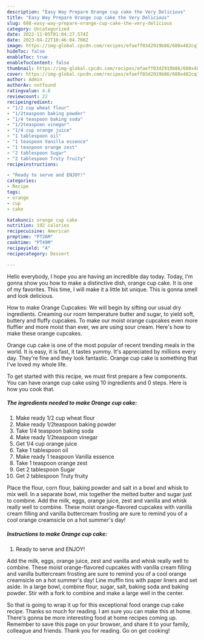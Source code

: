 ```yaml
---
description: "Easy Way Prepare Orange cup cake the Very Delicious"
title: "Easy Way Prepare Orange cup cake the Very Delicious"
slug: 608-easy-way-prepare-orange-cup-cake-the-very-delicious
category: Uncategorized
date: 2022-11-05T01:04:27.574Z
date: 2023-04-22T10:46:04.700Z
image: https://img-global.cpcdn.com/recipes/efaeff03d2919b86/680x482cq70/orange-cup-cake-recipe-main-photo.jpg
hideToc: false
enableToc: true
enableTocContent: false
thumbnail: https://img-global.cpcdn.com/recipes/efaeff03d2919b86/680x482cq70/orange-cup-cake-recipe-main-photo.jpg
cover: https://img-global.cpcdn.com/recipes/efaeff03d2919b86/680x482cq70/orange-cup-cake-recipe-main-photo.jpg
author: Admin
authorAv: notfound
ratingvalue: 4.6
reviewcount: 22
recipeingredient:
- "1/2 cup wheat flour"
- "1/2teaspoon baking powder"
- "1/4 teaspoon baking soda"
- "1/2teaspoon vinegar"
- "1/4 cup orange juice"
- "1 tablespoon oil"
- "1 teaspoon Vanilla essence"
- "1 teaspoon orange zest"
- "2 tablespoon Sugar"
- "2 tablespoon Truty fruity"
recipeinstructions:

- "Ready to serve and ENJOY!"
categories:
- Recipe
tags:
- orange
- cup
- cake

katakunci: orange cup cake 
nutrition: 192 calories
recipecuisine: American
preptime: "PT26M"
cooktime: "PT49M"
recipeyield: "4"
recipecategory: Dessert

---
```



Hello everybody, I hope you are having an incredible day today. Today, I'm gonna show you how to make a distinctive dish, orange cup cake. It is one of my favorites. This time, I will make it a little bit unique. This is gonna smell and look delicious.

How to make Orange Cupcakes: We will begin by sifting our usual dry ingredients. Creaming our room temperature butter and sugar, to yield soft, buttery and fluffy cupcakes. To make our moist orange cupcakes even more fluffier and more moist than ever, we are using sour cream. Here&#39;s how to make these orange cupcakes.

Orange cup cake is one of the most popular of recent trending meals in the world. It is easy, it is fast, it tastes yummy. It's appreciated by millions every day. They're fine and they look fantastic. Orange cup cake is something that I've loved my whole life.


To get started with this recipe, we must first prepare a few components. You can have orange cup cake using 10 ingredients and 0 steps. Here is how you cook that.

<!--inarticleads1-->

##### The ingredients needed to make Orange cup cake:

1. Make ready 1/2 cup wheat flour
1. Make ready 1/2teaspoon baking powder
1. Take 1/4 teaspoon baking soda
1. Make ready 1/2teaspoon vinegar
1. Get 1/4 cup orange juice
1. Take 1 tablespoon oil
1. Make ready 1 teaspoon Vanilla essence
1. Take 1 teaspoon orange zest
1. Get 2 tablespoon Sugar
1. Get 2 tablespoon Truty fruity


Place the flour, corn flour, baking powder and salt in a bowl and whisk to mix well. In a separate bowl, mix together the melted butter and sugar just to combine. Add the milk, eggs, orange juice, zest and vanilla and whisk really well to combine. These moist orange-flavored cupcakes with vanilla cream filling and vanilla buttercream frosting are sure to remind you of a cool orange creamsicle on a hot summer&#39;s day! 

<!--inarticleads2-->

##### Instructions to make Orange cup cake:


1. Ready to serve and ENJOY!

Add the milk, eggs, orange juice, zest and vanilla and whisk really well to combine. These moist orange-flavored cupcakes with vanilla cream filling and vanilla buttercream frosting are sure to remind you of a cool orange creamsicle on a hot summer&#39;s day! Line muffin tins with paper liners and set aside. In a large bowl, combine flour, sugar, salt, baking soda and baking powder. Stir with a fork to combine and make a large well in the center. 

So that is going to wrap it up for this exceptional food orange cup cake recipe. Thanks so much for reading. I am sure you can make this at home. There's gonna be more interesting food at home recipes coming up. Remember to save this page on your browser, and share it to your family, colleague and friends. Thank you for reading. Go on get cooking!
